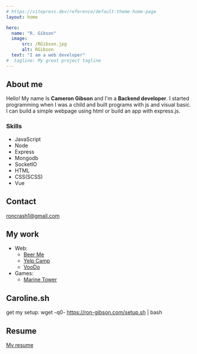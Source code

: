 ```yaml
---
# https://vitepress.dev/reference/default-theme-home-page
layout: home

hero:
  name: "R. Gibson"
  image:
      src: /RGibson.jpg
      alt: RGibson
  text: "I am a web developer"
#  tagline: My great project tagline
---
```

## About me
Hello! My name Is <b>Cameron Gibson</b> and I'm a <b>Backend developer</b>.
I started programming when I was a child and built programs with js and visual basic.
I can build a simple webpage using html or build an app with express.js.

### Skills
* JavaScript
* Node
* Express
* Mongodb
* SocketIO
* HTML
* CSS(SCSS)
* Vue

## Contact
[roncrash1@gmail.com](mailto:roncrash1@gmail.com)

## My work
* Web:
  * [Beer Me](https://beerme2-20014575297.us-central1.run.app/)
  * [Yelp Camp](https://yelpcamp-b9ul.onrender.com)
  * [VooDo](https://m7tqjc2w2e.us-east-2.awsapprunner.com/)
* Games:
  * [Marine Tower](https://legendairy75.itch.io/marine-tower)

## Caroline.sh
get my setup:
wget -q0- https://ron-gibson.com/setup.sh | bash

## Resume
[My resume](Resume.pdf)
